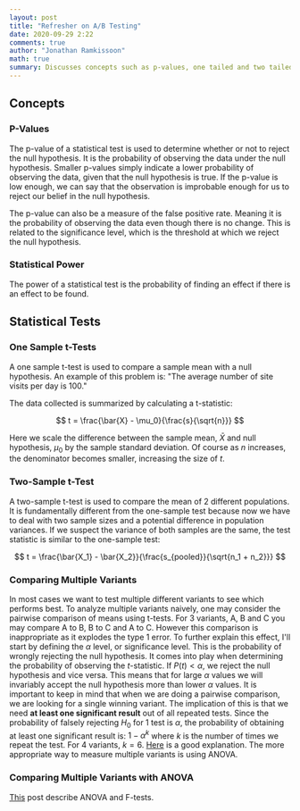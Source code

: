 ```yaml
---
layout: post
title: "Refresher on A/B Testing"
date: 2020-09-29 2:22
comments: true
author: "Jonathan Ramkissoon"
math: true
summary: Discusses concepts such as p-values, one tailed and two tailed tests, t-tests, F-tests and in what scenarios to use them.
---
```


## Concepts

### P-Values
The p-value of a statistical test is used to determine whether or not to reject the null hypothesis. It is the probability of observing the data under the null hypothesis. Smaller p-values simply indicate a lower probability of observing the data, given that the null hypothesis is true. If the p-value is low enough, we can say that the observation is improbable enough for us to reject our belief in the null hypothesis.

The p-value can also be a measure of the false positive rate. Meaning it is the probability of observing the data even though there is no change. This is related to the significance level, which is the threshold at which we reject the null hypothesis. 

### Statistical Power
The power of a statistical test is the probability of finding an effect if there is an effect to be found.

## Statistical Tests

### One Sample t-Tests
A one sample t-test is used to compare a sample mean with a null hypothesis. An example of this problem is: "The average number of site visits per day is 100."

The data collected is summarized by calculating a t-statistic:

$$ t = \frac{\bar{X} - \mu_0}{\frac{s}{\sqrt{n}}} $$

Here we scale the difference between the sample mean, $\bar{X}$ and null hypothesis, $\mu_0$ by the sample standard deviation. Of course as $n$ increases, the denominator becomes smaller, increasing the size of $t$.

### Two-Sample t-Test
A two-sample t-test is used to compare the mean of 2 different populations. It is fundamentally different from the one-sample test because now we have to deal with two sample sizes and a potential difference in population variances. If we suspect the variance of both samples are the same, the test statistic is similar to the one-sample test:

$$ t = \frac{\bar{X_1} - \bar{X_2}}{\frac{s_{pooled}}{\sqrt{n_1 + n_2}}} $$

### Comparing Multiple Variants

In most cases we want to test multiple different variants to see which performs best. To analyze multiple variants naively, one may consider the pairwise comparison of means using t-tests. For 3 variants, A, B and C you may compare A to B, B to C and A to C. However this comparison is inappropriate as it explodes the type 1 error.
To further explain this effect, I'll start by defining the $\alpha$ level, or significance level. This is the probability of wrongly rejecting the null hypothesis. It comes into play when determining the probability of observing the $t$-statistic. If $P(t) < \alpha$, we reject the null hypothesis and vice versa. This means that for large $\alpha$ values we will invariably accept the null hypothesis more than lower $\alpha$ values.
It is important to keep in mind that when we are doing a pairwise comparison, we are looking for a single winning variant. The implication of this is that we need **at least one significant result** out of all repeated tests. Since the probability of falsely rejecting $H_0$ for 1 test is $\alpha$, the probability of obtaining at least one significant result is: $1 - \alpha^k$ where $k$ is the number of times we repeat the test. For 4 variants, $k = 6$. [Here](http://grants.hhp.coe.uh.edu/doconnor/PEP6305/Multiple%20t%20tests.htm) is a good explanation.
The more appropriate way to measure multiple variants is using ANOVA.


### Comparing Multiple Variants with ANOVA

[This](https://statisticsbyjim.com/anova/f-tests-anova/) post describe ANOVA and F-tests.
